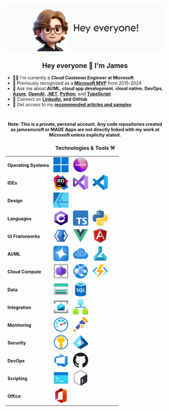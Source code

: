 <img src="./assets/PersonalBanner.png" alt="jamesmcroft GitHub banner" />

<h2 align="center">Hey everyone 👋 I'm James</h2>

- 👨‍💻 I'm currently a **Cloud Customer Engineer at Microsoft**
- 🏅 Previously recognized as a **[Microsoft MVP](https://mvp.microsoft.com/en-us/PublicProfile/5001534)** from 2015-2024
- 💬 Ask me about **AI/ML**, **cloud app development**, **cloud native**, **DevOps**, **[Azure](https://azure.microsoft.com/en-gb/)**, **[OpenAI](https://azure.microsoft.com/en-us/products/ai-services/openai-service)**, **[.NET](https://docs.microsoft.com/en-us/dotnet/)**, **[Python](https://www.python.org/)**, and **[TypeScript](https://www.typescriptlang.org/)**
- 📇 Connect on **[LinkedIn](https://www.linkedin.com/in/jmcroft/), and GitHub**
- 📃 Get access to my **[recommended articles and samples](./docs/README.md)**

<br />

<p align="center"><strong>Note: This is a private, personal account. Any code repositories created as jamesmcroft or MADE Apps are not directly linked with my work at Microsoft unless explicity stated.</strong></p>

<h3 align="center">Technologies & Tools ⚒️</h2>

|                       |                                                                                                                                                                                                             |                                                                                                                                                                                                                        |                                                                                                                                                                                         |     |     |
| --------------------- | ----------------------------------------------------------------------------------------------------------------------------------------------------------------------------------------------------------- | ---------------------------------------------------------------------------------------------------------------------------------------------------------------------------------------------------------------------- | --------------------------------------------------------------------------------------------------------------------------------------------------------------------------------------- | --- | --- |
| **Operating Systems** | <a href="https://www.microsoft.com/en-gb/windows/windows-11?r=1" target="_blank"><img src="./assets/icons/windows.svg" width="48" height="48" alt="Windows 11" /></a>                                       | <a href="https://www.apple.com/uk/macos/" target="_blank"><img src="./assets/icons/macos.png" width="48" height="48" alt="macOS" /></a>                                                                                |
| **IDEs**              | <a href="https://www.jetbrains.com/rider/" target="_blank"><img src="./assets/icons/rider.svg" width="48" height="48" alt="JetBrains Rider" /></a>                                                          | <a href="https://visualstudio.microsoft.com/vs/" target="_blank"><img src="./assets/icons/visual-studio.svg" width="48" height="48" alt="Visual Studio" /></a>                                                         | <a href="https://code.visualstudio.com/" target="_blank"><img src="./assets/icons/vs-code.svg" width="48" height="48" alt="Visual Studio Code" /></a>                                   |
| **Design**            | <a href="https://affinity.serif.com/en-gb/" target="_blank"><img src="./assets/icons/affinity.svg" width="48" height="48" alt="Affinity" /></a>                                                             |
| **Languages**         | <a href="https://dotnet.microsoft.com/en-us/" target="_blank"><img src="./assets/icons/csharp.png" width="48" height="48" alt="C Sharp" /></a>                                                              | <a href="https://www.typescriptlang.org/" target="_blank"><img src="./assets/icons/typescript.svg" width="48" height="48" alt="TypeScript" /></a>                                                                      | <a href="https://www.python.org/" target="_blank"><img src="./assets/icons/python.png" width="48" height="48" alt="Python" /></a>                                                       |
| **UI Frameworks**     | <a href="https://docs.microsoft.com/en-us/dotnet/maui/" target="_blank"><img src="./assets/icons/xaml.png" width="48" height="48" alt="XAML" /></a>                                                         | <a href="https://vuejs.org/" target="_blank"><img src="./assets/icons/vuejs.png" width="48" height="48" alt="Vue JS" /></a>                                                                                            | <a href="https://angularjs.org/" target="_blank"><img src="./assets/icons/angularjs.png" width="48" height="48" alt="AngularJS" /></a>                                                  |
| **AI/ML**             | <a href="https://azure.microsoft.com/en-gb/products/ai-services/openai-service" target="_blank"><img src="./assets/icons/azure-openai.svg" width="48" height="48" alt="Azure OpenAI" /></a>                 | <a href="https://azure.microsoft.com/en-gb/products/ai-services" target="_blank"><img src="./assets/icons/azure-cognitive-services.svg" width="48" height="48" alt="Azure AI Services" /></a>                          | <a href="https://azure.microsoft.com/en-gb/products/machine-learning" target="_blank"><img src="./assets/icons/azure-machine-learning.svg" width="48" height="48" alt="Azure ML" /></a> |
| **Cloud Compute**     | <a href="https://azure.microsoft.com/en-gb/products/container-apps" target="_blank"><img src="./assets/icons/azure-container-apps.svg" width="48" height="48" alt="Azure Container Apps" /></a>             | <a href="https://azure.microsoft.com/en-us/products/app-service" target="_blank"><img src="./assets/icons/azure-app-services.svg" width="48" height="48" alt="Azure App Services" /></a>                               | <a href="https://azure.microsoft.com/en-gb/products/functions" target="_blank"><img src="./assets/icons/azure-functions.svg" width="48" height="48" alt="Azure Functions" /></a>        |
| **Data**              | <a href="https://azure.microsoft.com/en-gb/products/category/storage/" target="_blank"><img src="./assets/icons/azure-storage.svg" width="48" height="48" alt="Azure Storage" /></a>                        | <a href="https://azure.microsoft.com/en-gb/products/azure-sql" target="_blank"><img src="./assets/icons/azure-sql.svg" width="48" height="48" alt="Azure SQL Server" /></a>                                            |
| **Integration**       | <a href="https://azure.microsoft.com/en-gb/products/service-bus" target="_blank"><img src="./assets/icons/azure-service-bus.svg" width="48" height="48" alt="Azure Service Bus" /></a>                      | <a href="https://azure.microsoft.com/en-gb/products/logic-apps" target="_blank"><img src="./assets/icons/azure-logic-apps.svg" width="48" height="48" alt="Azure Logic Apps" /></a>                                    |
| **Monitoring**        | <a href="https://azure.microsoft.com/en-us/products/monitor/" target="_blank"><img src="./assets/icons/azure-monitor.svg" width="48" height="48" alt="Azure Monitor" /></a>                                 | <a href="https://opentelemetry.io/" target="_blank"><img src="./assets/icons/opentelemetry.png" width="48" height="48" alt="OpenTelemetry" /></a>                                                                      |
| **Security**          | <a href="https://azure.microsoft.com/en-gb/products/key-vault" target="_blank"><img src="./assets/icons/azure-key-vault.svg" width="48" height="48" alt="Azure Key Vault" /></a>                            | <a href="https://www.microsoft.com/en-gb/security/business/identity-access/microsoft-entra-id" target="_blank"><img src="./assets/icons/microsoft-entra-id.svg" width="48" height="48" alt="Microsoft Entra ID" /></a> |
| **DevOps**            | <a href="https://azure.microsoft.com/en-us/products/devops/" target="_blank"><img src="./assets/icons/azure-devops.svg" width="48" height="48" alt="Azure DevOps" /></a>                                    | <a href="https://github.com/" target="_blank"><img src="./assets/icons/github.svg" width="48" height="48" alt="GitHub" /></a>                                                                                          |
| **Scripting**         | <a href="https://docs.microsoft.com/en-us/powershell/scripting/overview" target="_blank"><img src="./assets/icons/powershell.svg" width="48" height="48" alt="PowerShell" /></a>                            | <a href="https://www.gnu.org/software/bash/" target="_blank"><img src="./assets/icons/bash.svg" width="48" height="48" alt="Bash" /></a>                                                                               |
| **Office**            | <a href="https://www.microsoft.com/en-gb/microsoft-365/enterprise/microsoft365-plans-and-pricing" target="_blank"><img src="./assets/icons/office.svg" width="48" height="48" alt="Microsoft Office" /></a> |
